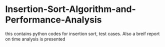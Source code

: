 # Insertion-Sort-Algorithm-and-Performance-Analysis
this contains python codes for insertion sort, test cases. Also a breif report on time analysis is presented
